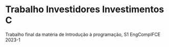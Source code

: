 # Trabalho Investidores Investimentos C
 Trabalho final da matéria de Introdução à programação, S1 EngCompIFCE 2023-1
